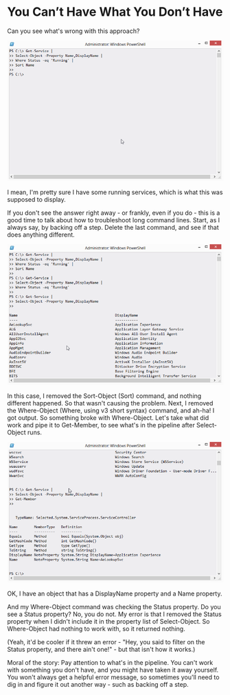 # You Can’t Have What You Don’t Have

Can you see what's wrong with this approach?

![image023.png](images/image023.png)

I mean, I'm pretty sure I have some running services, which is what this was supposed to display.

If you don't see the answer right away - or frankly, even if you do - this is a good time to talk about how to troubleshoot long command lines. Start, as I always say, by backing off a step. Delete the last command, and see if that does anything different.

![image025.png](images/image025.png)

In this case, I removed the Sort-Object (Sort) command, and nothing different happened. So that wasn't causing the problem. Next, I removed the Where-Object (Where, using v3 short syntax) command, and ah-ha! I got output. So something broke with Where-Object. Let's take what did work and pipe it to Get-Member, to see what's in the pipeline after Select-Object runs.

![image027.png](images/image027.png)

OK, I have an object that has a DisplayName property and a Name property.

And my Where-Object command was checking the Status property. Do you see a Status property? No, you do not. My error is that I removed the Status property when I didn't include it in the property list of Select-Object. So Where-Object had nothing to work with, so it returned nothing.

(Yeah, it'd be cooler if it threw an error - "Hey, you said to filter on the Status property, and there ain't one!" - but that isn't how it works.)

Moral of the story: Pay attention to what's in the pipeline. You can't work with something you don't have, and you might have taken it away yourself. You won't always get a helpful error message, so sometimes you'll need to dig in and figure it out another way - such as backing off a step.

